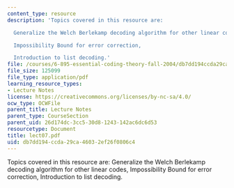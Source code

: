 ```yaml
---
content_type: resource
description: 'Topics covered in this resource are:

  Generalize the Welch Berlekamp decoding algorithm for other linear codes,

  Impossibility Bound for error correction,

  Introduction to list decoding.'
file: /courses/6-895-essential-coding-theory-fall-2004/db7dd194ccda29ca46032ef26f0806c4_lect07.pdf
file_size: 125099
file_type: application/pdf
learning_resource_types:
- Lecture Notes
license: https://creativecommons.org/licenses/by-nc-sa/4.0/
ocw_type: OCWFile
parent_title: Lecture Notes
parent_type: CourseSection
parent_uid: 26d174dc-3cc5-30d8-1243-142ac6dc6d53
resourcetype: Document
title: lect07.pdf
uid: db7dd194-ccda-29ca-4603-2ef26f0806c4
---
```

Topics covered in this resource are:
Generalize the Welch Berlekamp decoding algorithm for other linear codes,
Impossibility Bound for error correction,
Introduction to list decoding.